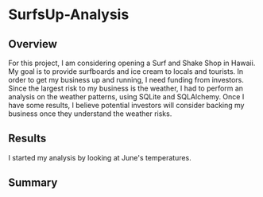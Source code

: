 # SurfsUp-Analysis

## Overview
For this project, I am considering opening a Surf and Shake Shop in Hawaii. My goal is to provide surfboards and ice cream to locals and tourists. In order to get my business up and running, I need funding from investors. Since the largest risk to my business is the weather, I had to perform an analysis on the weather patterns, using SQLite and SQLAlchemy. Once I have some results, I believe potential investors will consider backing my business once they understand the weather risks. 


## Results
I started my analysis by looking at June's temperatures.





## Summary
